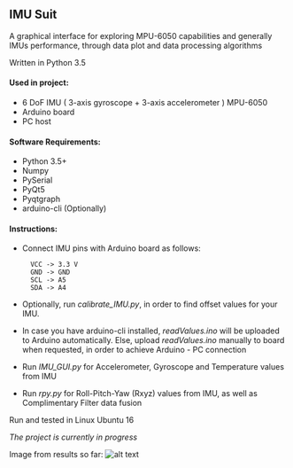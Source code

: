 ## IMU Suit

A graphical interface for exploring MPU-6050 capabilities and generally IMUs performance, through data plot and 
data processing algorithms

Written in Python 3.5

#### Used in project: 
- 6 DoF IMU ( 3-axis gyroscope + 3-axis accelerometer ) MPU-6050
- Arduino board
- PC host

#### Software Requirements:
- Python 3.5+
- Numpy
- PySerial
- PyQt5
- Pyqtgraph
- arduino-cli (Optionally)

#### Instructions:
- Connect IMU pins with Arduino board as follows:

        VCC -> 3.3 V
        GND -> GND
        SCL -> A5
        SDA -> A4
        

- Optionally, run *calibrate_IMU.py*, in order to find offset values for your IMU.

- In case you have arduino-cli installed, *readValues.ino* will be uploaded to Arduino automatically. Else, upload *readValues.ino* manually to board when requested, in order to achieve Arduino - PC connection
 
- Run *IMU_GUI.py* for Accelerometer, Gyroscope and Temperature values from IMU

- Run *rpy.py* for Roll-Pitch-Yaw (Rxyz) values from IMU, as well as Complimentary Filter data fusion


Run and tested in Linux Ubuntu 16

*The project is currently in progress*

Image from results so far: ![alt text](https://github.com/path321/imu_suit/issues/1) 
